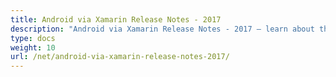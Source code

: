 ```yaml
---
title: Android via Xamarin Release Notes - 2017
description: "Android via Xamarin Release Notes - 2017 – learn about the latest updates and fixes."
type: docs
weight: 10
url: /net/android-via-xamarin-release-notes-2017/
---
```


